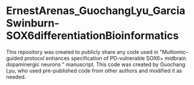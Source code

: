 # ErnestArenas_GuochangLyu_GarciaSwinburn-SOX6differentiationBioinformatics
This repository was created to publicly share any code used in "Multiomic-guided protocol enhances specification of PD-vulnerable SOX6+ midbrain dopaminergic neurons " manuscript. This code was created by Guochang Lyu, who used pre-published code from other authors and modified it as needed.
